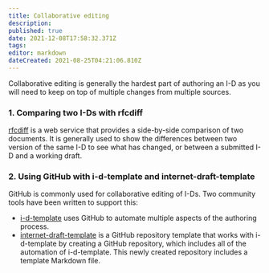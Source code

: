 ```yaml
---
title: Collaborative editing
description: 
published: true
date: 2021-12-08T17:58:32.371Z
tags: 
editor: markdown
dateCreated: 2021-08-25T04:21:06.810Z
---
```


Collaborative editing is generally the hardest part of authoring an I-D as you will need to keep on top of multiple changes from multiple sources.

### 1. Comparing two I-Ds with rfcdiff
[rfcdiff](https://tools.ietf.org/rfcdiff) is a web service that provides a side-by-side comparison of two documents.  It is generally used to show the differences between two version of the same I-D to see what has changed, or between a submitted I-D and a working draft.

### 2. Using GitHub with i-d-template and internet-draft-template
GitHub is commonly used for collaborative editing of I-Ds.  Two community tools have been written to support this:
* [i-d-template](https://github.com/martinthomson/i-d-template) uses GitHub to automate multiple aspects of the authoring process.
* [internet-draft-template](https://github.com/martinthomson/internet-draft-template) is a GitHub repository template that works with i-d-template by creating a GitHub repository, which includes all of the automation of i-d-template. This newly created repository includes a template Markdown file.
